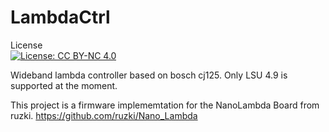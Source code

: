 # LambdaCtrl
License <br />
[![License: CC BY-NC 4.0](https://img.shields.io/badge/License-CC%20BY--NC%204.0-lightgrey.svg)](https://creativecommons.org/licenses/by-nc/4.0/)
<br />

Wideband lambda controller based on bosch cj125.
Only LSU 4.9 is supported at the moment.

This project is a firmware implememtation for the NanoLambda Board from ruzki.
https://github.com/ruzki/Nano_Lambda




